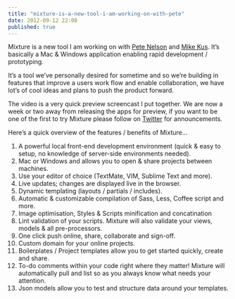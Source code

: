 ```yaml
---
title: "mixture-is-a-new-tool-i-am-working-on-with-pete"
date: 2012-09-12 22:08
published: true
---
```


Mixture is a new tool I am working on with [Pete Nelson](http://twitter.com/petetak) and [Mike Kus](http://twitter.com/mikekus). It&#8217;s basically a Mac &amp; Windows application enabling rapid development / prototyping.

It&#8217;s a tool we&#8217;ve personally desired for sometime and so we&#8217;re building in features that improve a users work flow and enable collaboration, we have lot&#8217;s of cool ideas and plans to push the product forward.

The video is a very quick preview screencast I put together. We are now a week or two away from releasing the apps for preview, if you want to be one of the first to try Mixture please follow on [Twitter](http://twitter.com/teammixture) for announcements.

Here&#8217;s a quick overview of the features / benefits of Mixture&#8230;

<div>

1.  A powerful local front-end development environment (quick &amp; easy to setup, no knowledge of server-side environments needed).
2.  Mac or Windows and allows you to open &amp; share projects between machines.
3.  Use your editor of choice (TextMate, VIM, Sublime Text and more).
4.  Live updates; changes are displayed live in the browser.
5.  Dynamic templating (layouts / partials / includes).
6.  Automatic &amp; customizable compilation of Sass, Less, Coffee script and more.
7.  Image optimisation, Styles &amp; Scripts minification and concatination
8.  Lint validation of your scripts. Mixture will also validate your views, models &amp; all pre-processors.
9.  One click push online, share, collaborate and sign-off.
10.  Custom domain for your online projects.
11.  Boilerplates / Project templates allow you to get started quickly, create and share.
12.  To-do comments within your code right where they matter! Mixture will automatically pull and list so as you always know what needs your attention.
13.  Json models allow you to test and structure data around your templates.</div>